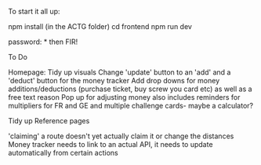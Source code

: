 To start it all up:

npm install (in the ACTG folder)
cd frontend
npm run dev

password: * then FIR!

To Do

Homepage:
Tidy up visuals
Change 'update' button to an 'add' and a 'deduct' button for the money tracker
Add drop downs for money additions/deductions (purchase ticket, buy screw you card etc) as well as a free text reason 
Pop up for adjusting money also includes reminders for multipliers for FR and GE and multiple challenge cards- maybe a calculator?

Tidy up Reference pages


'claiming' a route doesn't yet actually claim it or change the distances
Money tracker needs to link to an actual API, it needs to update automatically from certain actions
